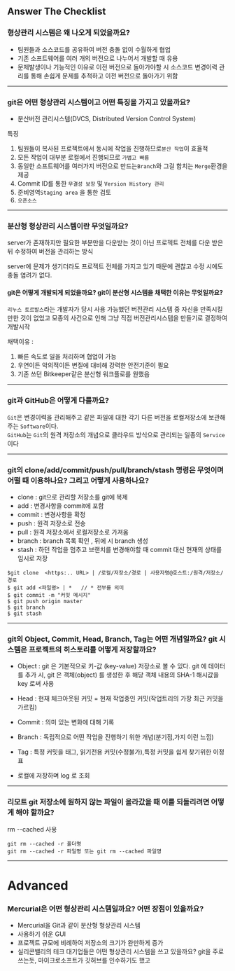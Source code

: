 ## Answer The Checklist 
### 형상관리 시스템은 왜 나오게 되었을까요?  

 * 팀원들과 소스코드를 공유하여 버전 충돌 없이 수월하게 협업
 * 기존 소프트웨어를 여러 개의 버전으로 나누어서 개발할 때 유용
 * 문제발생이나 기능적인 이유로 이전 버전으로 돌아가야할 시 소스코드 변경이력 관리를 통해 손쉽게 문제를 추적하고 이전 버전으로 돌아가기 위함

***
### git은 어떤 형상관리 시스템이고 어떤 특징을 가지고 있을까요?
* 분산버전 관리시스템(DVCS, Distributed Version Control System)

특징
1. 팀원들이 복사된 프로젝트에서 동시에 작업을 진행하므로``분산 작업``이 효율적
2. 모든 작업이 대부분 로컬에서 진행되므로 ``가볍고 빠름``
3. 동일한 소프트웨어를 여러가지 버전으로 만드는``Branch``와 그걸 합치는 ``Merge``환경을 제공
4. Commit ID를 통한 ``무결성 보장`` 및 ``Version History 관리`` 
5. 준비영역``Staging area`` 을 통한 검토
6. ``오픈소스``
***
### 분산형 형상관리 시스템이란 무엇일까요?
server가 존재하지만 필요한 부분만을 다운받는 것이 아닌 프로젝트 전체를 다운 받은 뒤 수정하여 버전을 관리하는 방식  

server에 문제가 생기더라도 프로젝트 전체를 가지고 있기 때문에 괜찮고 수정 시에도 충돌 염려가 없다.

#### git은 어떻게 개발되게 되었을까요? git이 분산형 시스템을 채택한 이유는 무엇일까요?
``리누스 토르발스``라는 개발자가 당시 사용 가능했던 버전관리 시스템 중 자신을 만족시킬만한 것이 없었고 모종의 사건으로 인해 그냥 직접 버전관리시스템을 만들기로 결정하여 개발시작  

채택이유 :
1. 빠른 속도로 일을 처리하며 협업이 가능
2. 우연이든 악의적이든 변질에 대비해 강력한 안전기준이 필요
3. 기존 쓰던 Bitkeeper같은 분산형 워크플로를 원했음
      

***

### git과 GitHub은 어떻게 다를까요?  
  ``Git``은 변경이력을 관리해주고 같은 파일에 대한 각기 다른 버전을 로컬저장소에 보관해주는 ``Software``이다.    
  ``GitHub``는  ``Git``의 원격 저장소의 개념으로 클라우드 방식으로 관리되는 일종의 ``Service``이다
***
### git의 clone/add/commit/push/pull/branch/stash 명령은 무엇이며 어떨 때 이용하나요? 그리고 어떻게 사용하나요?
* clone : git으로 관리할 저장소를 git에 복제  
* add : 변경사항을 commit에 포함
* commit : 변경사항을 확정
* push : 원격 저장소로 전송
* pull : 원격 저장소에서 로컬저장소로 가져옴
* branch : branch 목록 확인 , 뒤에 <branch name>시 branch 생성
* stash : 하던 작업을 멈추고 브랜치를 변경해야할 때 commit 대신 현재의 상태를 임시로 저장

```
$git clone  <https:.. URL> | /로컬/저장소/경로 | 사용자명@호스트:/원격/저장소/경로
$ git add <파일명> | *   // * 전부를 의미
$ git commit -m "커밋 메시지"
$ git push origin master
$ git branch
$ git stash
```
***

### git의 Object, Commit, Head, Branch, Tag는 어떤 개념일까요? git 시스템은 프로젝트의 히스토리를 어떻게 저장할까요?
* Object : git 은 기본적으로 키-값 (key-value) 저장소로 볼 수 있다. git 에 데이터를 추가 시, git 은 객체(object) 를 생성한 후 해당 객체 내용의 SHA-1 해시값을 key 로써 사용
* Head : 현재 체크아웃된 커밋 = 현재 작업중인 커밋(작업트리의 가장 최근 커밋을 가르킴)
* Commit : 의미 있는 변화에 대해 기록
* Branch :  독립적으로 어떤 작업을 진행하기 위한 개념(분기점,가지 이런 느낌)
* Tag :  특정 커밋을 태그, 읽기전용 커밋(수정불가),특정 커밋을 쉽게 찾기위한 이정표


* 로컬에 저장하며 log 로 조회
***
### 리모트 git 저장소에 원하지 않는 파일이 올라갔을 때 이를 되돌리려면 어떻게 해야 할까요?
rm --cached 사용
```
git rm --cached -r 폴더명
git rm --cached -r 파일명 또는 git rm --cached 파일명 
```

***
# Advanced
### Mercurial은 어떤 형상관리 시스템일까요? 어떤 장점이 있을까요?
* Mercurial을 Git과 같이 분산형 형상관리 시스템
* 사용하기 쉬운 GUI
* 프로젝트 규모에 비례하여 저장소의 크기가 완만하게 증가
* 실리콘밸리의 테크 대기업들은 어떤 형상관리 시스템을 쓰고 있을까요?
git을 주로 쓰는듯, 마이크로소프트가 깃허브를 인수하기도 했고